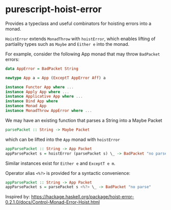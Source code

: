 # purescript-hoist-error

Provides a typeclass and useful combinators for hoisting errors into a monad.

`HoistError` extends `MonadThrow` with `hoistError`, which enables lifting of partiality types such as `Maybe` and `Either e` into the monad.

For example, consider the following App monad that may throw `BadPacket` errors:

```purescript
data AppError = BadPacket String

newtype App a = App (ExceptT AppError Aff) a

instance Functor App where ...
instance Apply App where ...
instance Applicative App where ...
instance Bind App where
instance Monad App
instance MonadThrow AppError where ...
```

We may have an existing function that parses a String into a Maybe Packet

```purescript
parsePacket :: String -> Maybe Packet
```

which can be lifted into the `App` monad with `hoistError`

```purescript
appParsePacket :: String -> App Packet
appParsePacket s = hoistError (parsePacket s) \_ -> BadPacket "no parse"
```

Similar instances exist for `Either e` and `ExceptT e m`.

Operator alias `<%?>` is provided for a syntactic convenience:
```purescript
appParsePacket :: String -> App Packet
appParsePacket s = parsePacket s <%?> \_ -> BadPacket "no parse"
```

Inspired by: https://hackage.haskell.org/package/hoist-error-0.2.1.0/docs/Control-Monad-Error-Hoist.html
